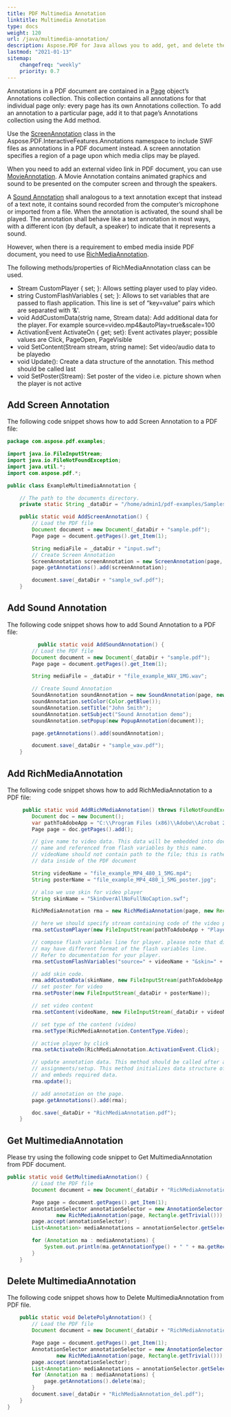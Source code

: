 ```yaml
---
title: PDF Multimedia Annotation 
linktitle: Multimedia Annotation
type: docs
weight: 120
url: /java/multimedia-annotation/
description: Aspose.PDF for Java allows you to add, get, and delete the multimedia annotation from your PDF document.
lastmod: "2021-01-13"
sitemap:
    changefreq: "weekly"
    priority: 0.7
---
```


Annotations in a PDF document are contained in a [Page](https://apireference.aspose.com/pdf/java/com.aspose.pdf/Page) object’s Annotations collection. This collection contains all annotations for that individual page only: every page has its own Annotations collection. To add an annotation to a particular page, add it to that page’s Annotations collection using the Add method. 

Use the [ScreenAnnotation](https://apireference.aspose.com/pdf/java/com.aspose.pdf.class-use/ScreenAnnotation) class in the Aspose.PDF.InteractiveFeatures.Annotations namespace to include SWF files as annotations in a PDF document instead. A screen annotation specifies a region of a page upon which media clips may be played.

When you need to add an external video link in PDF document, you can use [MovieAnnotation](https://apireference.aspose.com/pdf/java/com.aspose.pdf.class-use/MovieAnnotation).
A Movie Annotation contains animated graphics and sound to be presented on the computer screen and through the speakers.

A [Sound Annotation](https://apireference.aspose.com/pdf/java/com.aspose.pdf/soundannotation) shall analogous to a text annotation except that instead of a text note, it contains sound recorded from the computer’s microphone or imported from a file. When the annotation is activated, the sound shall be played. The annotation shall behave like a text annotation in most ways, with a different icon (by default, a speaker) to indicate that it represents a sound. 

However, when there is a requirement to embed media inside PDF document, you need to use [RichMediaAnnotation](https://apireference.aspose.com/pdf/java/com.aspose.pdf/class-use/RichMediaAnnotation).

The following methods/properties of RichMediaAnnotation class can be used.

- Stream CustomPlayer { set; }: Allows setting player used to play video.
- string CustomFlashVariables { set; }: Allows to set variables that are passed to flash application. This line is set of “key=value” pairs which are separated with ‘&'.
- void AddCustomData(strig name, Stream data):  Add additional data for the player. For example source=video.mp4&autoPlay=true&scale=100
- ActivationEvent ActivateOn { get; set}:  Event activates player; possible values are Click, PageOpen, PageVisible
- void SetContent(Stream stream, string name): Set video/audio data to be playedю
- void Update():  Create a data structure of the annotation. This method should be called last
- void SetPoster(Stream): Set poster of the video i.e. picture shown when the player is not active

## Add Screen Annotation 

The following code snippet shows how to add Screen Annotation to a PDF file: 

```java
package com.aspose.pdf.examples;

import java.io.FileInputStream;
import java.io.FileNotFoundException;
import java.util.*;
import com.aspose.pdf.*;

public class ExampleMultimediaAnnotation {

    // The path to the documents directory.
    private static String _dataDir = "/home/admin1/pdf-examples/Samples/";

    public static void AddScreenAnnotation() {
        // Load the PDF file
        Document document = new Document(_dataDir + "sample.pdf");
        Page page = document.getPages().get_Item(1);

        String mediaFile = _dataDir + "input.swf";
        // Create Screen Annotation
        ScreenAnnotation screenAnnotation = new ScreenAnnotation(page, new Rectangle(170, 190, 470, 380), mediaFile);
        page.getAnnotations().add(screenAnnotation);

        document.save(_dataDir + "sample_swf.pdf");
    }
```

## Add Sound Annotation 

The following code snippet shows how to add Sound Annotation to a PDF file: 

```java
          public static void AddSoundAnnotation() {
        // Load the PDF file
        Document document = new Document(_dataDir + "sample.pdf");
        Page page = document.getPages().get_Item(1);

        String mediaFile = _dataDir + "file_example_WAV_1MG.wav";

        // Create Sound Annotation
        SoundAnnotation soundAnnotation = new SoundAnnotation(page, new Rectangle(20, 700, 60, 740), mediaFile);
        soundAnnotation.setColor(Color.getBlue());
        soundAnnotation.setTitle("John Smith");
        soundAnnotation.setSubject("Sound Annotation demo");
        soundAnnotation.setPopup(new PopupAnnotation(document));

        page.getAnnotations().add(soundAnnotation);

        document.save(_dataDir + "sample_wav.pdf");
    }
```

## Add RichMediaAnnotation

The following code snippet shows how to add RichMediaAnnotation to a PDF file:

```java
     public static void AddRichMediaAnnotation() throws FileNotFoundException {
        Document doc = new Document();
        var pathToAdobeApp = "C:\\Program Files (x86)\\Adobe\\Acrobat 2017\\Acrobat\\Multimedia Skins";
        Page page = doc.getPages().add();

        // give name to video data. This data will be embedded into document with this
        // name and referenced from flash variables by this name.
        // videoName should not contain path to the file; this is rather "key" to access
        // data inside of the PDF document

        String videoName = "file_example_MP4_480_1_5MG.mp4";
        String posterName = "file_example_MP4_480_1_5MG_poster.jpg";

        // also we use skin for video player
        String skinName = "SkinOverAllNoFullNoCaption.swf";

        RichMediaAnnotation rma = new RichMediaAnnotation(page, new Rectangle(100, 500, 300, 600));

        // here we should specify stream containing code of the video player
        rma.setCustomPlayer(new FileInputStream(pathToAdobeApp + "Players" + "Videoplayer.swf"));

        // compose flash variables line for player. please note that different players
        // may have different format of the flash variables line.
        // Refer to documentation for your player.
        rma.setCustomFlashVariables("source=" + videoName + "&skin=" + skinName);

        // add skin code.
        rma.addCustomData(skinName, new FileInputStream(pathToAdobeApp + "SkinOverAllNoFullNoCaption.swf"));
        // set poster for video
        rma.setPoster(new FileInputStream(_dataDir + posterName));

        // set video content
        rma.setContent(videoName, new FileInputStream(_dataDir + videoName));

        // set type of the content (video)
        rma.setType(RichMediaAnnotation.ContentType.Video);

        // active player by click
        rma.setActivateOn(RichMediaAnnotation.ActivationEvent.Click);

        // update annotation data. This method should be called after all
        // assignments/setup. This method initializes data structure of the annotation
        // and embeds required data.
        rma.update();

        // add annotation on the page.
        page.getAnnotations().add(rma);

        doc.save(_dataDir + "RichMediaAnnotation.pdf");
    }
```

## Get MultimediaAnnotation 

Please try using the following code snippet to Get MultimediaAnnotation from PDF document.

```java
public static void GetMultimediaAnnotation() {
        // Load the PDF file
        Document document = new Document(_dataDir + "RichMediaAnnotation.pdf");

        Page page = document.getPages().get_Item(1);
        AnnotationSelector annotationSelector = new AnnotationSelector(
                new RichMediaAnnotation(page, Rectangle.getTrivial()));
        page.accept(annotationSelector);
        List<Annotation> mediaAnnotations = annotationSelector.getSelected();

        for (Annotation ma : mediaAnnotations) {
            System.out.println(ma.getAnnotationType() + " " + ma.getRect());
        }
    }        
```

## Delete MultimediaAnnotation

The following code snippet shows how to Delete MultimediaAnnotation from PDF file.

```java
    public static void DeletePolyAnnotation() {
        // Load the PDF file
        Document document = new Document(_dataDir + "RichMediaAnnotation.pdf");

        Page page = document.getPages().get_Item(1);
        AnnotationSelector annotationSelector = new AnnotationSelector(
                new RichMediaAnnotation(page, Rectangle.getTrivial()));
        page.accept(annotationSelector);
        List<Annotation> mediaAnnotations = annotationSelector.getSelected();
        for (Annotation ma : mediaAnnotations) {
            page.getAnnotations().delete(ma);
        }
        document.save(_dataDir + "RichMediaAnnotation_del.pdf");
    }
}   
```
